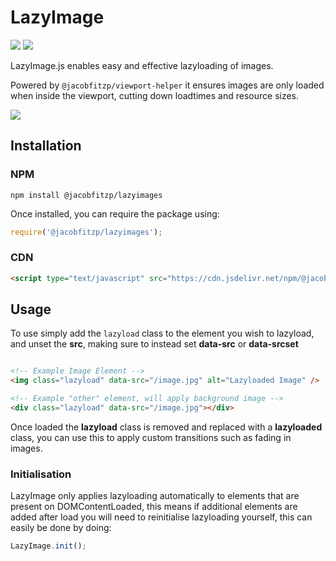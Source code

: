 <h1>LazyImage</h1>

<img src=https://img.shields.io/npm/v/@jacobfitzp/lazyimages> <img src=https://img.shields.io/badge/dependancies-1-green>

LazyImage.js enables easy and effective lazyloading of images.

Powered by `@jacobfitzp/viewport-helper` it ensures images are only loaded when inside the viewport, cutting down loadtimes and resource sizes.

<img src="https://i.ibb.co/S58rsmw/Group-1.png">

## Installation

### NPM

```
npm install @jacobfitzp/lazyimages
```

Once installed, you can require the package using:

```javascript
require('@jacobfitzp/lazyimages');
```

### CDN

```html
<script type="text/javascript" src="https://cdn.jsdelivr.net/npm/@jacobfitzp/lazyimages@v1.0.0/dist/lazyimages.min.js"></script>
```

## Usage

To use simply add the `lazyload` class to the element you wish to lazyload, and unset the **src**, making sure to instead set **data-src** or **data-srcset**

```html

<!-- Example Image Element -->
<img class="lazyload" data-src="/image.jpg" alt="Lazyloaded Image" />

<!-- Example "other" element, will apply background image -->
<div class="lazyload" data-src="/image.jpg"></div>

```

Once loaded the **lazyload** class is removed and replaced with a **lazyloaded** class, you can use this to apply custom transitions such as fading in images.

### Initialisation

LazyImage only applies lazyloading automatically to elements that are present on DOMContentLoaded, this means if additional elements are added after load you will need to reinitialise lazyloading yourself, this can easily be done by doing:

```javascript
LazyImage.init();
```


